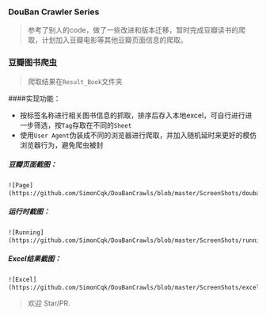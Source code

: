 ### DouBan Crawler Series
> 参考了别人的code，做了一些改进和版本迁移，暂时完成豆瓣读书的爬取，计划加入豆瓣电影等其他豆瓣页面信息的爬取。

### 豆瓣图书爬虫
> 爬取结果在`Result_Book`文件夹  <br>

####实现功能：
 - 按标签名称进行相关图书信息的抓取，排序后存入本地excel，可自行进行进一步筛选，按`Tag`存取在不同的`Sheet`
 - 使用`User Agent`伪装成不同的浏览器进行爬取，并加入随机延时来更好的模仿浏览器行为，避免爬虫被封
    
##### 豆瓣页面截图：
    ![Page](https://github.com/SimonCqk/DouBanCrawls/blob/master/ScreenShots/doubanpage.jpg)
##### 运行时截图：
    ![Running](https://github.com/SimonCqk/DouBanCrawls/blob/master/ScreenShots/running.jpg)
##### Excel结果截图：
    ![Excel](https://github.com/SimonCqk/DouBanCrawls/blob/master/ScreenShots/excel.jpg)

> 欢迎 Star/PR.